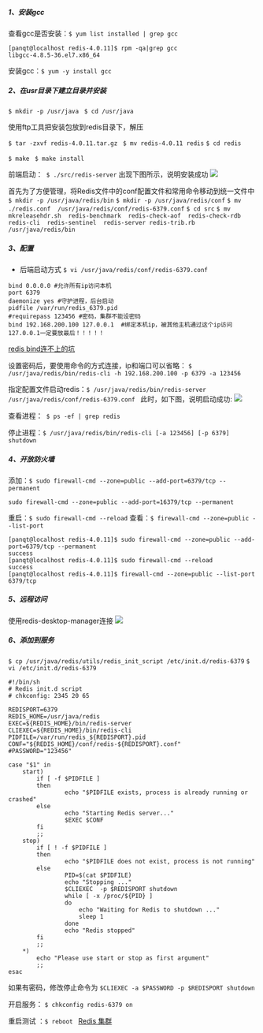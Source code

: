 ##### 1、安装gcc

查看gcc是否安装：```$ yum list installed | grep gcc``` 
```
[panqt@localhost redis-4.0.11]$ rpm -qa|grep gcc
libgcc-4.8.5-36.el7.x86_64
```
安装gcc：```$ yum -y install gcc ```

##### 2、在usr目录下建立目录并安装

```$ mkdir -p /usr/java ```
```$ cd /usr/java```

使用ftp工具把安装包放到redis目录下，解压

```$ tar -zxvf redis-4.0.11.tar.gz ```
```$ mv redis-4.0.11 redis```
```$ cd redis ``` 

```$ make```
``` $ make install```

前端启动：``` $ ./src/redis-server``` 
出现下图所示，说明安装成功
![](../images/16025102-6dfab01c33341955.png)

首先为了方便管理，将Redis文件中的conf配置文件和常用命令移动到统一文件中
```$ mkdir -p /usr/java/redis/bin```
```$ mkdir -p /usr/java/redis/conf```
```$ mv ./redis.conf  /usr/java/redis/conf/redis-6379.conf```
```$ cd src```
```$ mv mkreleasehdr.sh  redis-benchmark  redis-check-aof  redis-check-rdb  redis-cli  redis-sentinel  redis-server redis-trib.rb /usr/java/redis/bin```

##### 3、配置
- 后端启动方式
```$ vi /usr/java/redis/conf/redis-6379.conf```
``` 
bind 0.0.0.0 #允许所有ip访问本机
port 6379
daemonize yes #守护进程，后台启动
pidfile /var/run/redis_6379.pid
#requirepass 123456 #密码，集群不能设密码
bind 192.168.200.100 127.0.0.1  #绑定本机ip，被其他主机通过这个ip访问 127.0.0.1一定要放最后！！！！！
```
[redis bind连不上的坑](https://www.cnblogs.com/suiyueqiannian/p/7808190.html)


设置密码后，要使用命令的方式连接，ip和端口可以省略：
``` $ /usr/java/redis/bin/redis-cli -h 192.168.200.100 -p 6379 -a 123456 ```

指定配置文件启动redis：```$ /usr/java/redis/bin/redis-server /usr/java/redis/conf/redis-6379.conf ```
此时，如下图，说明启动成功:
![](../images/16025102-af640dd0714fb011.png)

查看进程：``` $ ps -ef | grep redis```

停止进程：```$ /usr/java/redis/bin/redis-cli [-a 123456] [-p 6379] shutdown ```


##### 4、开放防火墙
添加：```$ sudo firewall-cmd --zone=public --add-port=6379/tcp --permanent ```

```sudo firewall-cmd --zone=public --add-port=16379/tcp --permanent```

重启：```$ sudo firewall-cmd --reload```
查看：```$ firewall-cmd --zone=public --list-port```

```
[panqt@localhost redis-4.0.11]$ sudo firewall-cmd --zone=public --add-port=6379/tcp --permanent
success
[panqt@localhost redis-4.0.11]$ sudo firewall-cmd --reload 
success
[panqt@localhost redis-4.0.11]$ firewall-cmd --zone=public --list-port
6379/tcp
```
##### 5、远程访问
使用redis-desktop-manager连接
![](../images/16025102-fd9492b5709b8ff1.png)

##### 6、添加到服务
```$ cp /usr/java/redis/utils/redis_init_script /etc/init.d/redis-6379```
```$ vi /etc/init.d/redis-6379```
```
#!/bin/sh
# Redis init.d script
# chkconfig: 2345 20 65

REDISPORT=6379
REDIS_HOME=/usr/java/redis
EXEC=${REDIS_HOME}/bin/redis-server
CLIEXEC=${REDIS_HOME}/bin/redis-cli
PIDFILE=/var/run/redis_${REDISPORT}.pid
CONF="${REDIS_HOME}/conf/redis-${REDISPORT}.conf"
#PASSWORD="123456"

case "$1" in
    start)
        if [ -f $PIDFILE ]
        then
                echo "$PIDFILE exists, process is already running or crashed"
        else
                echo "Starting Redis server..."
                $EXEC $CONF
        fi
        ;;
    stop)
        if [ ! -f $PIDFILE ]
        then
                echo "$PIDFILE does not exist, process is not running"
        else
                PID=$(cat $PIDFILE)
                echo "Stopping ..."
                $CLIEXEC  -p $REDISPORT shutdown
                while [ -x /proc/${PID} ]
                do
                    echo "Waiting for Redis to shutdown ..."
                    sleep 1
                done
                echo "Redis stopped"
        fi
        ;;
    *)
        echo "Please use start or stop as first argument"
        ;;
esac

```
如果有密码，修改停止命令为 ``` $CLIEXEC -a $PASSWORD -p $REDISPORT shutdown ```

开启服务： ```$ chkconfig redis-6379 on ```

重启测试 ：```$ reboot ```
[Redis 集群](13-Redis-集群.md)